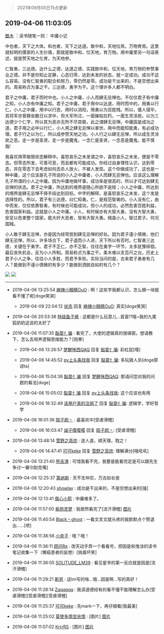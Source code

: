 > 2021年09月05日15点更新
<link rel="stylesheet" href="https://cdn.jsdelivr.net/gh/taotie6/sampleJSON@main/css/photo_show.css">


 ## 2019-04-06 11:03:05 

 [㪚木](https://www.coolapk.com/feed/11105160?shareKey=ZGIwN2M0ZWYyMThkNjEzMTc0YTE~) ：读书随笔一则：
中庸小记

中也者，天下之大体。和也者，天下之达道。致中和，天地位焉，万物育焉。这里就标明的儒家的人生价值，那就是致中和，位天地，育万物。用中庸里另一句话表述，就是赞天地之化育，为天地参。

仁智勇，三达德。达什么之德，达道之德，实践致中和，位天地<!--break-->，育万物的参赞事业之德。并不是你知止定静，心态归零，达到未发的状态，就一定成功。成功不这么容易。没有仁智勇的配合和努力，零仍然是零。成功是干出来的，不是空想出来的。周易称贞为事之干。三达德，勇字为干。这个理许多人都不明白。

君子之中庸，君子而时中也。小人之中庸，小人而肆无忌惮也。不仅仅君子有中庸之知，小人亦有中庸之知。君子之中庸，君子用中以达道，用时而中的，用勇以行仁。小人之中庸，用中以行恶，用时以消阳，用勇以为百姓残。所以，倭人侵华，其将军亦曾静坐数日以求中，但大军所过，一面摧枯拉朽，一面生灵涂炭。以为三达德少个仁字，所以其为恶亦无所不尽其极，此之谓肆无忌惮。中庸固是成功之道，君子用之必中以行仁，小人用之肆无忌惮以害世。用中而能知能勇，有必成功理。君子行之以为仁，所以成参赞天地之功。小人行之以肆无忌惮，所以成生灵涂炭之恶。走一步是圣贤，走一步是魔鬼，一念仁是圣贤，一念恶是魔鬼，能不慎哉!

我喜欢用零极限状态解释中。喜怒哀乐之未发谓之中，喜怒哀乐之未发，便是不零态。但零态所发，可善可恶，而且都有可能成功。你经过自身理性认识，达到零态，并在零态下去考虑如何去杀人放火，不被人发现。这个你做成功了，这也是一种中庸，这个应该是孔子所说的小人之中庸者，小人而肆无忌惮也。应该这么理解孔子所谓的小人之中庸。因为中庸地做坏事，成功率是很高的，所以才可达到肆无忌惮的状态。君子之中庸，所达到的境界是随心所欲不逾矩；小人之中庸，所达到的境界是肆无忌惮不择手段达到目标。中字的解释，是喜怒哀乐之未发，这个发是选择性的。所以，君子有三达德，曰仁知勇。仁，是规范智勇的。小人没有仁，由中而发，仅仅依靠智勇，有时候也可能成功，但小人的成功，必然危害百姓利益，危害国家利益。这就是小人之中庸。小人，有时候亦有大智大勇，没有大智大勇，安足以危害整个国家。能大奸大恶者，皆有大智大勇。贼虽小人，智过君子。何况国贼。

小人敢于肆无忌惮，亦是因为经常尝到肆无忌惮的好处。因为君子谨小慎微，他们肆无忌惮，所以，许多场合下，君子退而小人进，天下所以有否时。仁智勇三达德，关键在于勇字。君子不乏仁，亦不乏智，往往在勇字一环节，太多犹豫徘徊，最后丧失机会，反为小人所制。周易称贞为事之干。柔木难以支百尺之台。历史上君子小人之争，往往小人多胜，而君予多败。实际当问的是，古来君子勇者有几人？能做到不谨小慎微的有多少？能做到洒脱自如的有几个？ 

<div class="album">
<img class="img-item" src="http://image.coolapk.com/feed/2019/0406/10/1081091_1554519230_5925@400x240.gif" />
<img class="img-item" src="http://image.coolapk.com/feed/2019/0406/11/1081091_1554519782_4877@400x225.gif" />
</div>

 ------- 

- 2019-04-06 13:25:54 [麻辣小眼睛OuO](uid=499955) : 啊！这些字我都认识，怎么搁一块就看不懂了呢[doge笑哭] 

    - 2019-04-09 22:04:12 [状态](uid=950347) 回复 [麻辣小眼睛OuO](uid=499955): 真实[doge笑哭] 

- 2019-04-06 20:53:38 [特级鱼子酱](uid=2166368) : 这都是什么玩意儿...首富!?哦~我的九尾狐奶奶这说的太好了 

- 2019-04-06 11:07:35 [酟耍忄骗](uid=1786812) : 看完了，大佬的逻辑真的很缜密。想请教下，怎么去培养逻辑思维能力？[抱拳] 

    - 2019-04-06 13:26:57 [梦醒咪西QAQ](uid=1444673) 回复 [酟耍忄骗](uid=1786812): 彩虹屁[噗] 

    - 2019-04-06 14:45:52 [py上头条找我](uid=1410825) 回复 [酟耍忄骗](uid=1786812): 多玩狼人杀[doge原谅ta] 

    - 2019-04-06 15:04:38 [酟耍忄骗](uid=1786812) 回复 [梦醒咪西QAQ](uid=1444673): 那请问您对我的问题的看法[doge] 

    - 2019-04-06 15:05:02 [酟耍忄骗](uid=1786812) 回复 [py上头条找我](uid=1410825): 这个应该也有用 

    - 2019-04-06 18:32:49 [该用户真的注销了](uid=988453) 回复 [酟耍忄骗](uid=1786812): 逻辑学，学好哲学 

- 2019-04-06 16:01:38 [陌子颜丶](uid=781449) : 最喜欢中[受虐滑稽] 

    - 2019-04-06 16:03:47 [诚子嘤嘤嘤](uid=1796656) 回复 [陌子颜丶](uid=781449): [受虐滑稽] 

- 2019-04-06 13:48:14 [雪野之高炊](uid=1695498) : 逆人道，顺天理，戮之！ 

    - 2019-04-06 14:47:41 [可可keke](uid=2190423) 回复 [雪野之高炊](uid=1695498): 理解满分[哦吼吼] 

- 2019-04-06 13:21:40 [熊吉渣](uid=638690) : 可惜我看不完，我要是能看完定是可以跟先生争讨一番![t耐克嘴] 

- 2019-04-06 12:25:37 [第纳斯](uid=481484) : 天不生仲尼，万古如长夜 

- 2019-04-06 12:20:43 [showlay](uid=2519651) : 成功是干出来的，不是空想出来的[强] 

- 2019-04-06 12:13:41 [傷心小箭](uid=1470282) : 中庸难多了。 

- 2019-04-06 11:57:00 [紫苑灵梦](uid=1638695) : 我居然看完了[流汗滑稽] [图片](http://image.coolapk.com/feed/2019/0203/00/678078_1549125470_8674@80x52.jpg)

- 2019-04-06 11:40:54 [Black丶ghost](uid=792784) : 一看文言文就头疼的我默默点个赞退出……[喷] 

- 2019-04-06 11:38:56 [小央子](uid=1831191) : 哦？哦！ 

- 2019-04-06 11:36:11 [顾问Re](uid=886479) : 改天动手弄一个看看号，把因是和曳涂的读书笔记收集一下（懒癌患者的妄想）[挑眉坏笑] 

- 2019-04-06 11:36:05 [SOLITUDE_LM39](uid=1115939) : 看见星爷的第一反应就是因是[流汗滑稽] 

- 2019-04-06 11:29:21 [斯恩](uid=1569469) : 这tm写的啥…哦…因是啊…写的真好！ 

- 2019-04-06 11:28:14 [Zqqqqqq](uid=1546039) : 我读道德经有的看不懂不能理解怎么办[受虐滑稽][受虐滑稽][受虐滑稽] 

- 2019-04-06 11:25:37 [可可keke](uid=2190423) : 先mark一下，再仔细看[我最美] 

- 2019-04-06 11:25:02 [莫使多情空余恨](uid=1217145) : [图片] [图片](http://image.coolapk.com/feed/2019/0406/11/1217145_1554521099_6819@640x359.gif)

- 2019-04-06 11:07:02 [KrrrRS](uid=1174265) : [图片] [图片](http://image.coolapk.com/feed/2019/0406/10/1081091_1554519230_5925@400x240.gif)

